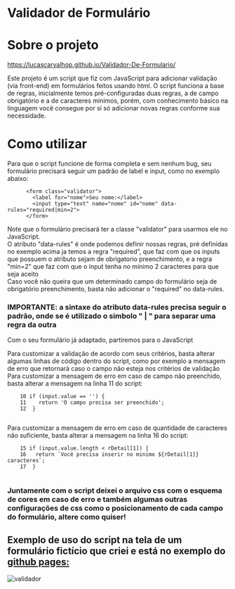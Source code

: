 # Validador de Formulário 

# Sobre o projeto

https://lucascarvalhop.github.io/Validador-De-Formulario/

Este projeto é um script que fiz com JavaScript para adicionar validação (via front-end) em formulários feitos usando html.
O script funciona a base de regras, inicialmente temos pré-configuradas duas regras, a de campo obrigatório e a de caracteres mínimos, porém, com conhecimento
básico na linguagem você consegue por sí só adicionar novas regras conforme sua necessidade.

# Como utilizar

Para que o script funcione de forma completa e sem nenhum bug, seu formulário precisará seguir um padrão de label e input, como no exemplo abaixo:

```
      <form class="validator">
        <label for="nome">Seu nome:</label>
        <input type="text" name="nome" id="nome" data-rules="required|min=2">
      </form>
```

Note que o formulário precisará ter a classe "validator" para usarmos ele no JavaScript. <br>
O atributo "data-rules" é onde podemos definir nossas regras, pré definidas no exemplo acima ja temos a regra "required", que faz com que os inputs
que possuem o atributo sejam de obrigatorio preenchimento, e a regra "min=2" que faz com que o input tenha no mínimo 2 caracteres para que seja aceito <br>
Caso você não queira que um determinado campo do formulário seja de obrigatório preenchimento, basta não adicionar o "required" no data-rules. <br>
### IMPORTANTE: a sintaxe do atributo data-rules precisa seguir o padrão, onde se é utilizado o simbolo " | " para separar uma regra da outra <br>

Com o seu formulário já adaptado, partiremos para o JavaScript <br>

Para customizar a validação de acordo com seus critérios, basta alterar algumas linhas de código dentro do script, como por exemplo a mensagem de erro
que retornará caso o campo não esteja nos critérios de validação <br>
Para customizar a mensagem de erro em caso de campo não preenchido, basta alterar a mensagem na linha 11 do script:

```
    10 if (input.value == '') {
    11    return 'O campo precisa ser preenchido';
    12  }
    
```
Para customizar a mensagem de erro em caso de quantidade de caracteres não suficiente, basta alterar a mensagem na linha 16 do script:

```
    15 if (input.value.length < rDetail[1]) {
    16   return `Você precisa inserir no minimo ${rDetail[1]} caracteres`;
    17  }
    
```
### Juntamente com o script deixei o arquivo css com o esquema de cores em caso de erro e também algumas outras configurações de css como o posicionamento de cada campo do formulário, altere como quiser!

## Exemplo de uso do script na tela de um formulário fictício que criei e está no exemplo do <a href="https://lucascarvalhop.github.io/Validador-De-Formulario/">github pages: </a>

![validador](https://user-images.githubusercontent.com/88468443/182053304-75742a46-c0c7-4a9c-a1d4-e0f4d95365c4.png)


